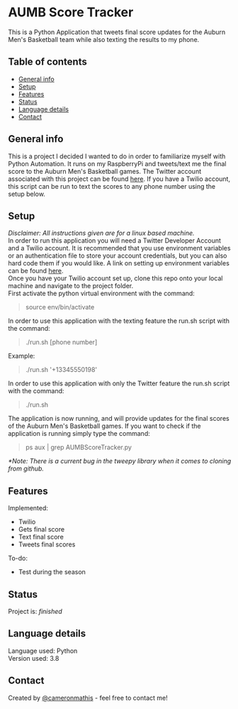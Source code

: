 # AUMB Score Tracker
This is a Python Application that tweets final score updates for the Auburn Men's Basketball team while also texting the results to my phone.

## Table of contents
* [General info](#general-info)
* [Setup](#setup)
* [Features](#features)
* [Status](#status)
* [Language details](#Language-details)
* [Contact](#contact)

## General info
This is a project I decided I wanted to do in order to familiarize myself with Python Automation. It runs on my RaspberryPi and tweets/text me the final score to the Auburn Men's Basketball games. The Twitter account associated with this project can be found [here](https://twitter.com/AumbScore). If you have a Twilio account, this script can be run to text the scores to any phone number using the setup below.

## Setup
_Disclaimer: All instructions given are for a linux based machine._ <br/>
In order to run this application you will need a Twitter Developer Account and a Twilio account. It is recommended that you use environment variables or an authentication file to store your account credentials, but you can also hard code them if you would like. A link on setting up environment variables can be found [here](https://www.twilio.com/blog/2017/01/how-to-set-environment-variables.html). <br/>
Once you have your Twilio account set up, clone this repo onto your local machine and navigate to the project folder. <br/>
First activate the python virtual environment with the command:
>source env/bin/activate

In order to use this application with the texting feature the run.sh script with the command:
>./run.sh [phone number]

Example:
>./run.sh '+13345550198'

In order to use this application with only the Twitter feature the run.sh script with the command:
>./run.sh

The application is now running, and will provide updates for the final scores of the Auburn Men's Basketball games. If you want to check if the application is running simply type the command:
>ps aux | grep AUMBScoreTracker.py

_*Note: There is a current bug in the tweepy library when it comes to cloning from github._

## Features
Implemented:
* Twilio
* Gets final score
* Text final score
* Tweets final scores

To-do:
* Test during the season

## Status
Project is: _finished_

## Language details
Language used: Python </br>
Version used: 3.8

## Contact
Created by [@cameronmathis](https://github.com/cameronmathis/) - feel free to contact me!